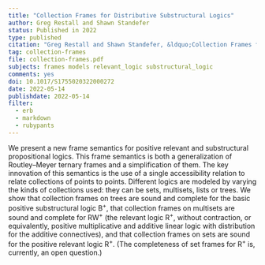 ```yaml
---
title: "Collection Frames for Distributive Substructural Logics"
author: Greg Restall and Shawn Standefer
status: Published in 2022
type: published
citation: "Greg Restall and Shawn Standefer, &ldquo;Collection Frames for Distributive Substructural Logics,&rdquo; <em>Review of Symbolic Logic</em>, First View."
tag: collection-frames
file: collection-frames.pdf
subjects: frames models relevant_logic substructural_logic
comments: yes
doi: 10.1017/S1755020322000272
date: 2022-05-14
publishdate: 2022-05-14
filter:
  - erb
  - markdown
  - rubypants
---
```


We present a new frame semantics for positive relevant and substructural propositional logics. This frame semantics is both a generalization of Routley&ndash;Meyer ternary frames and a simplification of them. The key innovation of this semantics is the use of a single accessibility relation to relate collections of points to points.  Different logics are modeled by varying the kinds of collections used: they can be sets, multisets, lists or trees. We show that collection frames on trees are sound and complete for the basic positive substructural logic B<sup>+</sup>, that collection frames on multisets are sound and complete for RW<sup>+</sup> (the relevant logic R<sup>+</sup>, without contraction, or equivalently, positive multiplicative and additive linear logic with distribution for the additive connectives), and that collection frames on sets are sound for the positive relevant logic R<sup>+</sup>. (The completeness of set frames for R<sup>+</sup> is, currently, an open question.)
